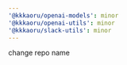 ```yaml
---
'@kkkaoru/openai-models': minor
'@kkkaoru/openai-utils': minor
'@kkkaoru/slack-utils': minor
---
```


change repo name
